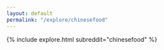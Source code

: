 ```yaml
---
layout: default
permalink: "/explore/chinesefood"
---
```


{% include explore.html subreddit="chinesefood" %}
